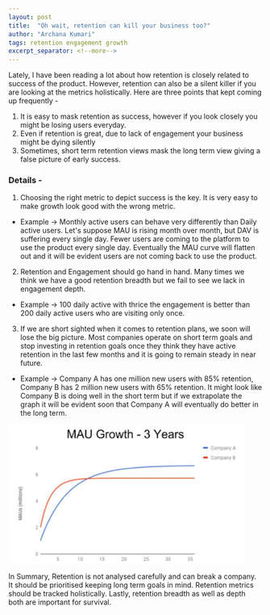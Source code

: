 ```yaml
---
layout: post
title:  "Oh wait, retention can kill your business too?"
author: "Archana Kumari"
tags: retention engagement growth
excerpt_separator: <!--more-->
---
```


Lately, I have been reading a lot about how retention is closely related to success of the product. However, retention can also be a silent killer if you are looking at the metrics holistically. <!--more-->
Here are three points that kept coming up frequently -

1. It is easy to mask retention as success, however if you look closely you might be losing users everyday.
2. Even if retention is great, due to lack of engagement your business might be dying silently
3. Sometimes, short term retention views mask the long term view giving a false picture of early success.

### Details -

1. Choosing the right metric to depict success is the key. It is very easy to make growth look good with the wrong metric.
* Example → Monthly active users can behave very differently than Daily active users. Let's suppose MAU is rising month over month, but DAV is suffering every single day. Fewer users are coming to the platform to use the product every single day. Eventually the MAU curve will flatten out and it will be evident users are not coming back to use the product.

2. Retention and Engagement should go hand in hand. Many times we think we have a good retention breadth but we fail to see we lack in engagement depth.
* Example → 100 daily active with thrice the engagement is better than 200 daily active users who are visiting only once.

3. If we are short sighted when it comes to retention plans, we soon will lose the big picture. Most companies operate on short term goals and stop investing in retention goals once they think they have active retention in the last few months and it is going to remain steady in near future.
* Example → Company A has one million new users with 85% retention, Company B has 2 million new users with 65% retention. It might look like Company B is doing well in the short term but if we extrapolate the graph it will be evident soon that Company A will eventually do better in the long term.

![Alt text](https://github.com/Archana-blog/product/blob/28395dc720549868df6aa7af225b806de439850c/assets/retention.png?raw=true)

In Summary, Retention is not analysed carefully and can break a company. It should be prioritised keeping long term goals in mind. Retention metrics should be tracked holistically. Lastly, retention breadth as well as depth both are important for survival.
